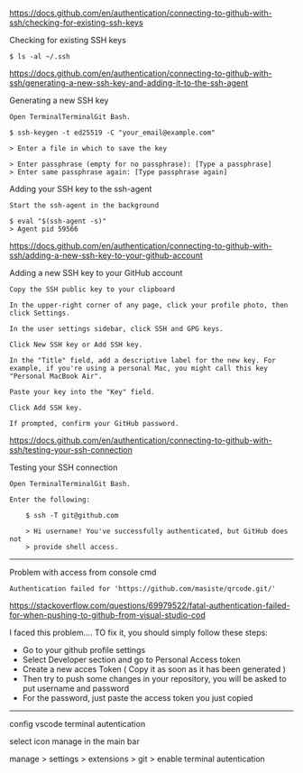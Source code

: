 https://docs.github.com/en/authentication/connecting-to-github-with-ssh/checking-for-existing-ssh-keys

Checking for existing SSH keys

    $ ls -al ~/.ssh


https://docs.github.com/en/authentication/connecting-to-github-with-ssh/generating-a-new-ssh-key-and-adding-it-to-the-ssh-agent

Generating a new SSH key

    Open TerminalTerminalGit Bash.

    $ ssh-keygen -t ed25519 -C "your_email@example.com"

    > Enter a file in which to save the key

    > Enter passphrase (empty for no passphrase): [Type a passphrase]
    > Enter same passphrase again: [Type passphrase again]


Adding your SSH key to the ssh-agent

    Start the ssh-agent in the background

    $ eval "$(ssh-agent -s)"
    > Agent pid 59566


https://docs.github.com/en/authentication/connecting-to-github-with-ssh/adding-a-new-ssh-key-to-your-github-account

Adding a new SSH key to your GitHub account

    Copy the SSH public key to your clipboard

    In the upper-right corner of any page, click your profile photo, then click Settings.

    In the user settings sidebar, click SSH and GPG keys.

    Click New SSH key or Add SSH key.

    In the "Title" field, add a descriptive label for the new key. For example, if you're using a personal Mac, you might call this key "Personal MacBook Air".

    Paste your key into the "Key" field.

    Click Add SSH key.

    If prompted, confirm your GitHub password.


https://docs.github.com/en/authentication/connecting-to-github-with-ssh/testing-your-ssh-connection

Testing your SSH connection

    Open TerminalTerminalGit Bash.

    Enter the following:

        $ ssh -T git@github.com

        > Hi username! You've successfully authenticated, but GitHub does not
        > provide shell access.

-----------------------------------------------------------
Problem with access from console cmd

    Authentication failed for 'https://github.com/masiste/qrcode.git/'

https://stackoverflow.com/questions/69979522/fatal-authentication-failed-for-when-pushing-to-github-from-visual-studio-cod

I faced this problem.... TO fix it, you should simply follow these steps:

- Go to your github profile settings
- Select Developer section and go to Personal Access token
- Create a new acces Token ( Copy it as soon as it has been generated )
- Then try to push some changes in your repository, you will be asked to put username and password
- For the password, just paste the access token you just copied

----------------------------------------------------------------

config vscode terminal autentication

select icon manage in the main bar

manage > settings > extensions > git > enable terminal autentication
